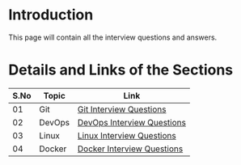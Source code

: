 # Introduction

This page will contain all the interview questions and answers.

# Details and Links of the Sections 

S.No| Topic | Link |
|---|---------|-------------|
|01| Git | [Git Interview Questions](Git.md) |
|02| DevOps  | [ DevOps Interview Questions](DevOps.md) |
|03| Linux  | [ Linux Interview Questions](Linux.md) |
|04| Docker  | [ Docker Interview Questions](Docker.md) |
